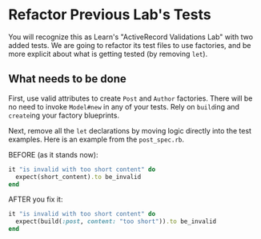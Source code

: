 # Refactor Previous Lab's Tests

You will recognize this as Learn's "ActiveRecord Validations Lab" with two added tests. We are going to refactor its test files to use factories, and be more explicit about what is getting tested (by removing `let`).

## What needs to be done

First, use valid attributes to create `Post` and `Author` factories. There will be no need to invoke `Model#new` in any of your tests. Rely on `build`ing and `create`ing your factory blueprints.

Next, remove all the `let` declarations by moving logic directly into the test examples. Here is an example from the `post_spec.rb`.

BEFORE (as it stands now):

```ruby
it "is invalid with too short content" do
  expect(short_content).to be_invalid
end
```

AFTER you fix it:

```ruby
it "is invalid with too short content" do
  expect(build(:post, content: "too short")).to be_invalid
end
```
